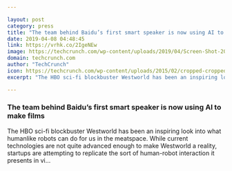 ```yaml
---

layout: post
category: press
title: "The team behind Baidu’s first smart speaker is now using AI to make films"
date: 2019-04-08 04:48:45
link: https://vrhk.co/2IgeNEw
image: https://techcrunch.com/wp-content/uploads/2019/04/Screen-Shot-2019-04-08-at-8.05.41-AM-e1554682074470.png?w=750
domain: techcrunch.com
author: "TechCrunch"
icon: https://techcrunch.com/wp-content/uploads/2015/02/cropped-cropped-favicon-gradient.png?w=180
excerpt: "The HBO sci-fi blockbuster Westworld has been an inspiring look into what humanlike robots can do for us in the meatspace. While current technologies are not quite advanced enough to make Westworld a reality, startups are attempting to replicate the sort of human-robot interaction it presents in vi…"

---
```


### The team behind Baidu’s first smart speaker is now using AI to make films

The HBO sci-fi blockbuster Westworld has been an inspiring look into what humanlike robots can do for us in the meatspace. While current technologies are not quite advanced enough to make Westworld a reality, startups are attempting to replicate the sort of human-robot interaction it presents in vi…
